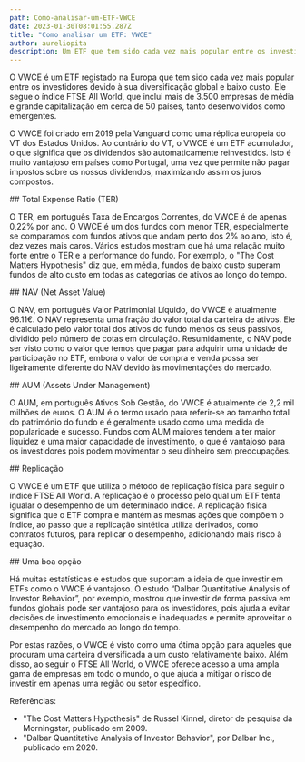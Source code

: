 ```yaml
---
path: Como-analisar-um-ETF-VWCE
date: 2023-01-30T08:01:55.287Z
title: "Como analisar um ETF: VWCE"
author: aureliopita
description: Um ETF que tem sido cada vez mais popular entre os investidores europeus.
---
```



O VWCE é um ETF registado na Europa que tem sido cada vez mais popular entre os investidores devido à sua diversificação global e baixo custo. Ele segue o índice FTSE All World, que inclui mais de 3.500 empresas de média e grande capitalização em cerca de 50 países, tanto desenvolvidos como emergentes.

O VWCE foi criado em 2019 pela Vanguard como uma réplica europeia do VT dos Estados Unidos. Ao contrário do VT, o VWCE é um ETF acumulador, o que significa que os dividendos são automaticamente reinvestidos. Isto é muito vantajoso em países como Portugal, uma vez que permite não pagar impostos sobre os nossos dividendos, maximizando assim os juros compostos.

\## Total Expense Ratio (TER)

O TER, em português Taxa de Encargos Correntes, do VWCE é de apenas 0,22% por ano. O VWCE é um dos fundos com menor TER, especialmente se comparamos com fundos ativos que andam perto dos 2% ao ano, isto é, dez vezes mais caros. Vários estudos mostram que há uma relação muito forte entre o TER e a performance do fundo. Por exemplo, o "The Cost Matters Hypothesis" diz que, em média, fundos de baixo custo superam fundos de alto custo em todas as categorias de ativos ao longo do tempo.

\## NAV (Net Asset Value)

O NAV, em português Valor Patrimonial Líquido, do VWCE é atualmente 96.11€. O NAV representa uma fração do valor total da carteira de ativos. Ele é calculado pelo valor total dos ativos do fundo menos os seus passivos, dividido pelo número de cotas em circulação. Resumidamente, o NAV pode ser visto como o valor que temos que pagar para adquirir uma unidade de participação no ETF, embora o valor de compra e venda possa ser ligeiramente diferente do NAV devido às movimentações do mercado.

\## AUM (Assets Under Management)

O AUM, em português Ativos Sob Gestão, do VWCE é atualmente de 2,2 mil milhões de euros. O AUM é o termo usado para referir-se ao tamanho total do património do fundo e é geralmente usado como uma medida de popularidade e sucesso. Fundos com AUM maiores tendem a ter maior liquidez e uma maior capacidade de investimento, o que é vantajoso para os investidores pois podem movimentar o seu dinheiro sem preocupações.



\## Replicação



O VWCE é um ETF que utiliza o método de replicação física para seguir o índice FTSE All World. A replicação é o processo pelo qual um ETF tenta igualar o desempenho de um determinado índice. A replicação física significa que o ETF compra e mantém as mesmas ações que compõem o índice, ao passo que a replicação sintética utiliza derivados, como contratos futuros, para replicar o desempenho, adicionando mais risco à equação.

\## Uma boa opção

Há muitas estatísticas e estudos que suportam a ideia de que investir em ETFs como o VWCE é vantajoso. O estudo “Dalbar Quantitative Analysis of Investor Behavior”, por exemplo, mostrou que investir de forma passiva em fundos globais pode ser vantajoso para os investidores, pois ajuda a evitar decisões de investimento emocionais e inadequadas e permite aproveitar o desempenho do mercado ao longo do tempo.

Por estas razões, o VWCE é visto como uma ótima opção para aqueles que procuram uma carteira diversificada a um custo relativamente baixo. Além disso, ao seguir o FTSE All World, o VWCE oferece acesso a uma ampla gama de empresas em todo o mundo, o que ajuda a mitigar o risco de investir em apenas uma região ou setor específico.

Referências:

* "The Cost Matters Hypothesis" de Russel Kinnel, diretor de pesquisa da Morningstar, publicado em 2009.
* "Dalbar Quantitative Analysis of Investor Behavior", por Dalbar Inc., publicado em 2020.
